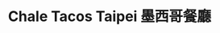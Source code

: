 ---
title: "Chale Tacos Taipei 墨西哥餐廳"
description: "Chale Tacos Taipei 墨西哥餐廳"
layout: shop
keywords:
  - 美食競賽
  - 台灣美食
  - 美食精選
datePublished: "2025-06-30"
dateModified: "2025-07-02"
city: "台北市"
district: "大安區"
address: "台北市大安區敦化南路一段190巷16號"
phone: "0909220929"
geo: "25.042533694210622, 121.54763675553635"
google_map: "https://maps.app.goo.gl/9bcBgnnj88q1Zrch7"
footinder: "https://footinder.com.tw/%e5%8f%b0%e5%8c%97%e5%b8%82%e5%a4%a7%e5%ae%89%e5%8d%80/362193/"
official: "https://www.instagram.com/chaletacos/"
award:
  - name: "500盤"
    year: "2024"
    entries:
      - dishes:
          - "牛舌Lengua taco"

---